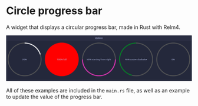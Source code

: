 # Circle progress bar
A widget that displays a circular progress bar, made in Rust with Relm4.

![examples](assets/examples.png?raw=true)

All of these examples are included in the `main.rs` file, as well as an example to update the value of the progress bar.